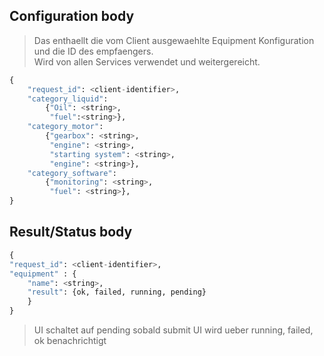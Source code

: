 ## Configuration body

> Das enthaellt die vom Client ausgewaehlte Equipment Konfiguration und die ID des empfaengers.\
> Wird von allen Services verwendet und weitergereicht.

```py
{
    "request_id": <client-identifier>,
    "category_liquid": 
        {"Oil": <string>,
         "fuel":<string>},
    "category_motor": 
        {"gearbox": <string>,
         "engine": <string>,
         "starting system": <string>,
         "engine": <string>},
    "category_software": 
        {"monitoring": <string>,
         "fuel": <string>},
}
```

## Result/Status body

```py
{
"request_id": <client-identifier>,
"equipment" : {
    "name": <string>,
    "result": {ok, failed, running, pending}
    }
}

```

> UI schaltet auf pending sobald submit
> UI wird ueber running, failed, ok benachrichtigt